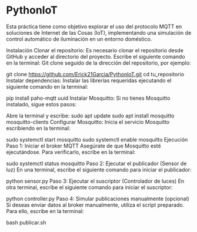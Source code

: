 # PythonIoT
Esta práctica tiene como objetivo explorar el uso del protocolo MQTT en soluciones de Internet de las Cosas (IoT), implementando una simulación de control automático de iluminación en un entorno doméstico.

Instalación
Clonar el repositorio:
Es necesario clonar el repositorio desde GitHub y acceder al directorio del proyecto.
Escribe el siguiente comando en la terminal:
Git clone seguido de la dirección del repositorio, por ejemplo:

git clone https://github.com/Erick21Garcia/PythonIoT.git
cd tu_repositorio
Instalar dependencias:
Instalar las librerías requeridas ejecutando el siguiente comando en la terminal:

pip install paho-mqtt uuid
Instalar Mosquitto:
Si no tienes Mosquitto instalado, sigue estos pasos:

Abre la terminal y escribe:
sudo apt update
sudo apt install mosquitto mosquitto-clients
Configurar Mosquitto:
Inicia el servicio Mosquitto escribiendo en la terminal:

sudo systemctl start mosquitto
sudo systemctl enable mosquitto
Ejecución
Paso 1: Iniciar el broker MQTT
Asegúrate de que Mosquitto esté ejecutándose. Para verificarlo, escribe en la terminal:

sudo systemctl status mosquitto
Paso 2: Ejecutar el publicador (Sensor de luz)
En una terminal, escribe el siguiente comando para iniciar el publicador:

python sensor.py
Paso 3: Ejecutar el suscriptor (Controlador de luces)
En otra terminal, escribe el siguiente comando para iniciar el suscriptor:

python controller.py
Paso 4: Simular publicaciones manualmente (opcional)
Si deseas enviar datos al broker manualmente, utiliza el script preparado. Para ello, escribe en la terminal:

bash publicar.sh
